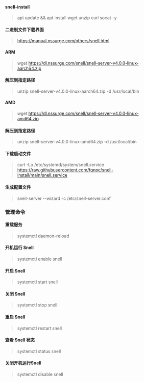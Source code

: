 #### snell-install

> apt update && apt install wget unzip curl socat -y

#### 二进制文件下载界面

> https://manual.nssurge.com/others/snell.html

#### ARM

> wget https://dl.nssurge.com/snell/snell-server-v4.0.0-linux-aarch64.zip

#### 解压到指定路径

> unzip snell-server-v4.0.0-linux-aarch64.zip -d /usr/local/bin

#### AMD

> wget https://dl.nssurge.com/snell/snell-server-v4.0.0-linux-amd64.zip

#### 解压到指定路径

> unzip snell-server-v4.0.0-linux-amd64.zip -d /usr/local/bin

#### 下载启动文件

> curl -Lo /etc/systemd/system/snell.service https://raw.githubusercontent.com/fqnpc/snell-install/main/snell.service

#### 生成配置文件

> snell-server --wizard -c /etc/snell-server.conf

### 管理命令

#### 重载服务

> systemctl daemon-reload

#### 开机运行 Snell

> systemctl enable snell

#### 开启 Snell

> systemctl start snell

#### 关闭 Snell

> systemctl stop snell

#### 重启 Snell

> systemctl restart snell

#### 查看 Snell 状态

> systemctl status snell

#### 关闭开机运行Snell

> systemctl disable snell


